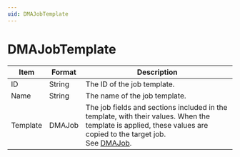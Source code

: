 ```yaml
---
uid: DMAJobTemplate
---
```


# DMAJobTemplate

| Item     | Format | Description                                                                                                                                                                    |
|----------|--------|--------------------------------------------------------------------------------------------------------------------------------------------------------------------------------|
| ID       | String | The ID of the job template.                                                                                                                                                    |
| Name     | String | The name of the job template.                                                                                                                                                  |
| Template | DMAJob | The job fields and sections included in the template, with their values. When the template is applied, these values are copied to the target job.<br> See [DMAJob](xref:DMAJob). |
